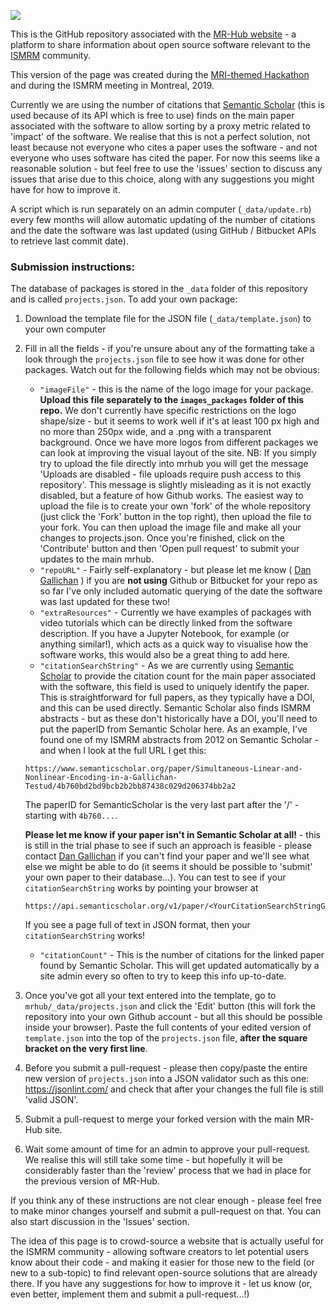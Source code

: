 ![](images_mrhub/MRHub_banner.png)

This is the GitHub repository associated with the [MR-Hub website](https://ismrm.github.io/mrhub/) - a platform to share information about open source software relevant to the [ISMRM](http://www.ismrm.org) community.

This version of the page was created during the [MRI-themed Hackathon](http://mrathon.github.io) and during the ISMRM meeting in Montreal, 2019. 

Currently we are using the number of citations that [Semantic Scholar](http://www.semanticscholar.org) (this is used because of its API which is free to use) finds on the main paper associated with the software to allow sorting by a proxy metric related to 'impact' of the software. We realise that this is not a perfect solution, not least because not everyone who cites a paper uses the software - and not everyone who uses software has cited the paper. For now this seems like a reasonable solution - but feel free to use the 'issues' section to discuss any issues that arise due to this choice, along with any suggestions you might have for how to improve it.

A script which is run separately on an admin computer (`_data/update.rb`) every few months will allow automatic updating of the number of citations and the date the software was last updated (using GitHub / Bitbucket APIs to retrieve last commit date).

### Submission instructions:
The database of packages is stored in the `_data` folder of this repository and is called `projects.json`. To add your own package:

1. Download the template file for the JSON file (`_data/template.json`) to your own computer 
2. Fill in all the fields - if you're unsure about any of the formatting take a look through the `projects.json` file to see how it was done for other packages. Watch out for the following fields which may not be obvious:
   * `"imageFile"` - this is the name of the logo image for your package. **Upload this file separately to the `images_packages` folder of this repo.** We don't currently have specific restrictions on the logo shape/size - but it seems to work well if it's at least 100 px high and no more than 250px wide, and a .png with a transparent background. Once we have more logos from different packages we can look at improving the visual layout of the site. NB: If you simply try to upload the file directly into mrhub you will get the message 'Uploads are disabled - file uploads require push access to this repository'. This message is slightly misleading as it is not exactly disabled, but a feature of how Github works. The easiest way to upload the file is to create your own 'fork' of the whole repository (just click the 'Fork' button in the top right), then upload the file to your fork. You can then upload the image file and make all your changes to projects.json. Once you're finished, click on the 'Contribute' button and then 'Open pull request' to submit your updates to the main mrhub.
   * `"repoURL"` - Fairly self-explanatory - but please let me know ( [Dan Gallichan](mailto:gallichand@cardiff.ac.uk) ) if you are **not using** Github or Bitbucket for your repo as so far I've only included automatic querying of the date the software was last updated for these two!
   * `"extraResources"` - Currently we have examples of packages with video tutorials which can be directly linked from the software description. If you have a Jupyter Notebook, for example (or anything similar!), which acts as a quick way to visualise how the software works, this would also be a great thing to add here. 
   * `"citationSearchString"` - As we are currently using [Semantic Scholar](http://www.semanticscholar.org) to provide the citation count for the main paper associated with the software, this field is used to uniquely identify the paper. This is straightforward for full papers, as they typically have a DOI, and this can be used directly. Semantic Scholar also finds ISMRM abstracts - but as these don't historically have a DOI, you'll need to put the paperID from Semantic Scholar here. As an example, I've found one of my ISMRM abstracts from 2012 on Semantic Scholar - and when I look at the full URL I get this:
   ```
   https://www.semanticscholar.org/paper/Simultaneous-Linear-and-Nonlinear-Encoding-in-a-Gallichan-Testud/4b760bd2bd9bcb2b2bb87438c029d206374bb2a2
   ```
   The paperID for SemanticScholar is the very last part after the '/' - starting with `4b760...`.
   
   **Please let me know if your paper isn't in Semantic Scholar at all!** - this is still in the trial phase to see if such an approach is feasible - please contact [Dan Gallichan](mailto:gallichand@cardiff.ac.uk) if you can't find your paper and we'll see what else we might be able to do (it seems it should be possible to 'submit' your own paper to their database...). You can test to see if your `citationSearchString` works by pointing your browser at 
   ```
   https://api.semanticscholar.org/v1/paper/<YourCitationSearchStringGoesHere>
   ```
   If you see a page full of text in JSON format, then your `citationSearchString` works!
   
   * `"citationCount"` - This is the number of citations for the linked paper found by Semantic Scholar. This will get updated automatically by a site admin every so often to try to keep this info up-to-date.
  
3. Once you've got all your text entered into the template, go to `mrhub/_data/projects.json` and click the 'Edit' button (this will fork the repository into your own Github account - but all this should be possible inside your browser). Paste the full contents of your edited version of `template.json` into the top of the `projects.json` file, **after the square bracket on the very first line**. 
4. Before you submit a pull-request - please then copy/paste the entire new version of `projects.json` into a JSON validator such as this one: https://jsonlint.com/ and check that after your changes the full file is still 'valid JSON'.
5. Submit a pull-request to merge your forked version with the main MR-Hub site.
6. Wait some amount of time for an admin to approve your pull-request. We realise this will still take some time - but hopefully it will be considerably faster than the 'review' process that we had in place for the previous version of MR-Hub.


If you think any of these instructions are not clear enough - please feel free to make minor changes yourself and submit a pull-request on that. You can also start discussion in the 'Issues' section. 

The idea of this page is to crowd-source a website that is actually useful for the ISMRM community - allowing software creators to let potential users know about their code - and making it easier for those new to the field (or new to a sub-topic) to find relevant open-source solutions that are already there. If you have any suggestions for how to improve it - let us know (or, even better, implement them and submit a pull-request...!)
   
   
   


